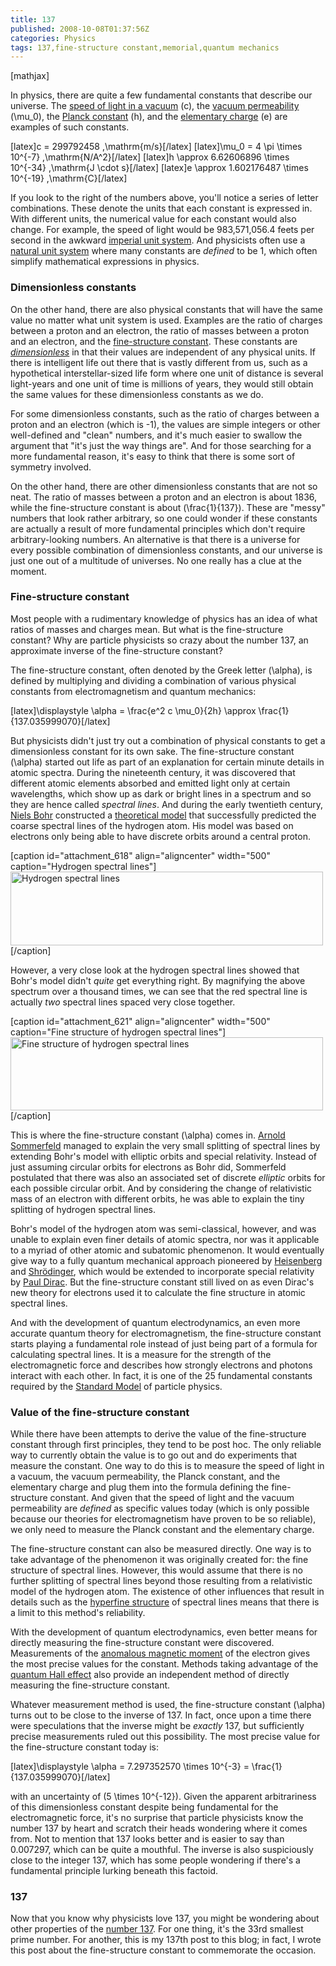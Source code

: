 ```yaml
---
title: 137
published: 2008-10-08T01:37:56Z
categories: Physics
tags: 137,fine-structure constant,memorial,quantum mechanics
---
```


[mathjax]

In physics, there are quite a few fundamental constants that describe our universe.  The <a href="http://en.wikipedia.org/wiki/Speed_of_light">speed of light in a vacuum</a> \(c\), the <a href="http://en.wikipedia.org/wiki/Vacuum_permittivity">vacuum permeability</a> \(\mu_0\), the <a href="http://en.wikipedia.org/wiki/Planck_constant">Planck constant</a> \(h\), and the <a href="http://en.wikipedia.org/wiki/Elementary_charge">elementary charge</a> \(e\) are examples of such constants.

<!--more-->

[latex]c = 299792458 \,\mathrm{m/s}[/latex]
[latex]\mu_0 = 4 \pi \times 10^{-7} \,\mathrm{N/A^2}[/latex]
[latex]h \approx 6.62606896 \times 10^{-34} \,\mathrm{J \cdot s}[/latex]
[latex]e \approx 1.602176487 \times 10^{-19} \,\mathrm{C}[/latex]

If you look to the right of the numbers above, you'll notice a series of letter combinations.  These denote the units that each constant is expressed in.  With different units, the numerical value for each constant would also change.  For example, the speed of light would be 983,571,056.4 feets per second in the awkward <a href="http://en.wikipedia.org/wiki/Imperial_units">imperial unit system</a>.  And physicists often use a <a href="http://en.wikipedia.org/wiki/Natural_units">natural unit system</a> where many constants are <em>defined</em> to be 1, which often simplify mathematical expressions in physics.
<h3>Dimensionless constants</h3>
On the other hand, there are also physical constants that will have the same value no matter what unit system is used.  Examples are the ratio of charges between a proton and an electron, the ratio of masses between a proton and an electron, and the <a href="http://physics.nist.gov/cuu/Constants/alpha.html">fine-structure constant</a>.  These constants are <a href="http://en.wikipedia.org/wiki/Dimensionless_quantity"><em>dimensionless</em></a> in that their values are independent of any physical units.  If there is intelligent life out there that is vastly different from us, such as a hypothetical interstellar-sized life form where one unit of distance is several light-years and one unit of time is millions of years, they would still obtain the same values for these dimensionless constants as we do.

For some dimensionless constants, such as the ratio of charges between a proton and an electron (which is -1), the values are simple integers or other well-defined and "clean" numbers, and it's much easier to swallow the argument that "it's just the way things are".  And for those searching for a more fundamental reason, it's easy to think that there is some sort of symmetry involved.

On the other hand, there are other dimensionless constants that are not so neat.  The ratio of masses between a proton and an electron is about 1836, while the fine-structure constant is about \(\frac{1}{137}\).  These are "messy" numbers that look rather arbitrary, so one could wonder if these constants are actually a result of more fundamental principles which don't require arbitrary-looking numbers.  An alternative is that there is a universe for every possible combination of dimensionless constants, and our universe is just one out of a multitude of universes.  No one really has a clue at the moment.
<h3>Fine-structure constant</h3>
Most people with a rudimentary knowledge of physics has an idea of what ratios of masses and charges mean.  But what is the fine-structure constant?  Why are particle physicists so crazy about the number 137, an approximate inverse of the fine-structure constant?

The fine-structure constant, often denoted by the Greek letter \(\alpha\), is defined by multiplying and dividing a combination of various physical constants from electromagnetism and quantum mechanics:

[latex]\displaystyle \alpha = \frac{e^2 c \mu_0}{2h} \approx \frac{1}{137.035999070}[/latex]

But physicists didn't just try out a combination of physical constants to get a dimensionless constant for its own sake.  The fine-structure constant \(\alpha\) started out life as part of an explanation for certain minute details in atomic spectra.  During the nineteenth century, it was discovered that different atomic elements absorbed and emitted light only at certain wavelengths, which show up as dark or bright lines in a spectrum and so they are hence called <em>spectral lines</em>.  And during the early twentieth century, <a href="http://en.wikipedia.org/wiki/Niels_Bohr">Niels Bohr</a> constructed a <a href="http://en.wikipedia.org/wiki/Bohr_model">theoretical model</a> that successfully predicted the coarse spectral lines of the hydrogen atom.  His model was based on electrons only being able to have discrete orbits around a central proton.

[caption id="attachment_618" align="aligncenter" width="500" caption="Hydrogen spectral lines"]<a href="http://blog.chungyc.org/wp-content/uploads/2008/10/broad-spectrum.png"><img src="http://blog.chungyc.org/wp-content/uploads/2008/10/broad-spectrum.png" alt="Hydrogen spectral lines" width="500" height="118" class="size-full wp-image-618"></a>[/caption]

However, a very close look at the hydrogen spectral lines showed that Bohr's model didn't <em>quite</em> get everything right.  By magnifying the above spectrum over a thousand times, we can see that the red spectral line is actually <em>two</em> spectral lines spaced very close together.

[caption id="attachment_621" align="aligncenter" width="500" caption="Fine structure of hydrogen spectral lines"]<a href="http://blog.chungyc.org/wp-content/uploads/2008/10/fine-structure.png"><img src="http://blog.chungyc.org/wp-content/uploads/2008/10/fine-structure.png" alt="Fine structure of hydrogen spectral lines" width="500" height="117" class="size-full wp-image-621"></a>[/caption]

This is where the fine-structure constant \(\alpha\) comes in.  <a href="http://en.wikipedia.org/wiki/Arnold_Sommerfeld">Arnold Sommerfeld</a> managed to explain the very small splitting of spectral lines by extending Bohr's model with elliptic orbits and special relativity.  Instead of just assuming circular orbits for electrons as Bohr did, Sommerfeld postulated that there was also an associated set of discrete <em>elliptic</em> orbits for each possible circular orbit.  And by considering the change of relativistic mass of an electron with different orbits, he was able to explain the tiny splitting of hydrogen spectral lines.

Bohr's model of the hydrogen atom was semi-classical, however, and was unable to explain even finer details of atomic spectra, nor was it applicable to a myriad of other atomic and subatomic phenomenon.  It would eventually give way to a fully quantum mechanical approach pioneered by <a href="http://en.wikipedia.org/wiki/Werner_Heisenberg">Heisenberg</a> and <a href="http://en.wikipedia.org/wiki/Erwin_SchrÃ¶dinger">Shrödinger</a>, which would be extended to incorporate special relativity by <a href="http://en.wikipedia.org/wiki/Paul_dirac">Paul Dirac</a>.  But the fine-structure constant still lived on as even Dirac's new theory for electrons used it to calculate the fine structure in atomic spectral lines.

And with the development of quantum electrodynamics, an even more accurate quantum theory for electromagnetism, the fine-structure constant starts playing a fundamental role instead of just being part of a formula for calculating spectral lines.  It is a measure for the strength of the electromagnetic force and describes how strongly electrons and photons interact with each other.  In fact, it is one of the 25 fundamental constants required by the <a href="http://en.wikipedia.org/wiki/Standard_Model">Standard Model</a> of particle physics.
<h3>Value of the fine-structure constant</h3>
While there have been attempts to derive the value of the fine-structure constant through first principles, they tend to be post hoc.  The only reliable way to currently obtain the value is to go out and do experiments that measure the constant.  One way to do this is to measure the speed of light in a vacuum, the vacuum permeability, the Planck constant, and the elementary charge and plug them into the formula defining the fine-structure constant.  And given that the speed of light and the vacuum permeability are <em>defined</em> as specific values today (which is only possible because our theories for electromagnetism have proven to be so reliable), we only need to measure the Planck constant and the elementary charge.

The fine-structure constant can also be measured directly.  One way is to take advantage of the phenomenon it was originally created for: the fine structure of spectral lines.  However, this would assume that there is no further splitting of spectral lines beyond those resulting from a relativistic model of the hydrogen atom.  The existence of other influences that result in details such as the <a href="http://en.wikipedia.org/wiki/Hyperfine_structure">hyperfine structure</a> of spectral lines means that there is a limit to this method's reliability.

With the development of quantum electrodynamics, even better means for directly measuring the fine-structure constant were discovered.  Measurements of the <a href="http://en.wikipedia.org/wiki/Anomalous_magnetic_moment">anomalous magnetic moment</a> of the electron gives the most precise values for the constant.  Methods taking advantage of the <a href="http://en.wikipedia.org/wiki/Quantum_Hall_effect">quantum Hall effect</a> also provide an independent method of directly measuring the fine-structure constant.

Whatever measurement method is used, the fine-structure constant \(\alpha\) turns out to be close to the inverse of 137.  In fact, once upon a time there were speculations that the inverse might be <em>exactly</em> 137, but sufficiently precise measurements ruled out this possibility.  The most precise value for the fine-structure constant today is:

[latex]\displaystyle \alpha = 7.297352570 \times 10^{-3} = \frac{1}{137.035999070}[/latex]

with an uncertainty of \(5 \times 10^{-12}\).  Given the apparent arbitrariness of this dimensionless constant despite being fundamental for the electromagnetic force, it's no surprise that particle physicists know the number 137 by heart and scratch their heads wondering where it comes from.  Not to mention that 137 looks better and is easier to say than 0.007297, which can be quite a mouthful.  The inverse is also suspiciously close to the integer 137, which has some people wondering if there's a fundamental principle lurking beneath this factoid.
<h3>137</h3>
Now that you know why physicists love 137, you might be wondering about other properties of the <a href="http://en.wikipedia.org/wiki/137_(number)">number 137</a>.  For one thing, it's the 33rd smallest prime number.  For another, this is my 137th post to this blog; in fact, I wrote this post about the fine-structure constant to commemorate the occasion.

